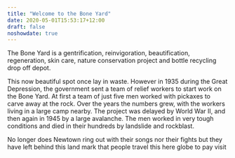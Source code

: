 ```yaml
---
title: "Welcome to the Bone Yard"
date: 2020-05-01T15:53:17+12:00
draft: false
noshowdate: true
---
```


The Bone Yard is a gentrification, reinvigoration, beautification, regeneration, skin care, nature conservation project and bottle recycling drop off depot.

This now beautiful spot once lay in waste. However in 1935 during the Great Depression, the government sent a team of relief workers to start work on the Bone Yard. At first a team of just five men worked with pickaxes to carve away at the rock. Over the years the numbers grew, with the workers living in a large camp nearby. The project was delayed by World War II, and then again in 1945 by a large avalanche. The men worked in very tough conditions and died in their hundreds by landslide and rockblast.

No longer does Newtown ring out with their songs nor their fights but they have left behind this land mark that people travel this here globe to pay visit
